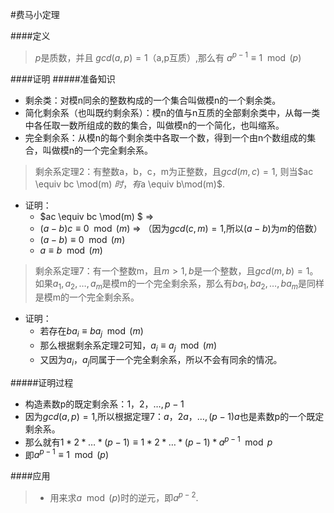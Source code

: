

#费马小定理




####定义
> $p$是质数，并且 $gcd(a,p)=1$（a,p互质）,那么有
$a^{p-1} \equiv 1\mod(p)$




####证明
#####准备知识
- 剩余类：对模n同余的整数构成的一个集合叫做模n的一个剩余类。
- 简化剩余系（也叫既约剩余系）：模n的值与n互质的全部剩余类中，从每一类中各任取一数所组成的数的集合，叫做模n的一个简化，也叫缩系。
- 完全剩余系：从模n的每个剩余类中各取一个数，得到一个由n个数组成的集合，叫做模n的一个完全剩余系。

> 剩余系定理2：有整数a，b，c，m为正整数，且$gcd(m,c)=1$, 则当$ac \equiv bc \mod(m) $时，有$a \equiv b\mod(m)$.
- 证明：
  - $ac \equiv bc \mod(m) $ =>
  - $(a-b)c \equiv 0 \mod(m)$ =>  （因为$gcd(c,m)=1$,所以$(a-b)$为$m$的倍数）
  - $(a-b) \equiv 0 \mod(m)$
  - $a \equiv b \mod(m)$

> 剩余系定理7：有一个整数m，且$m>1,b$是一个整数，且$gcd(m,b)=1$。如果${a_1,a_2,\dots,a_{m}}$是模m的一个完全剩余系，那么有${ba_1,ba_2,\dots,ba_{m}}$是同样是模m的一个完全剩余系。
- 证明：
  - 若存在$ba_i \equiv ba_j \mod(m)$
  - 那么根据剩余系定理2可知，$a_i \equiv a_j \mod(m)$
  - 又因为$a_i，a_j$同属于一个完全剩余系，所以不会有同余的情况。
  
#####证明过程
- 构造素数p的既定剩余系：${1，2，\dots, p-1}$
- 因为$gcd(a,p) = 1$,所以根据定理7：${a，2a，\dots, (p-1)a}$也是素数p的一个既定剩余系。
- 那么就有$1*2*\dots*(p-1) \equiv 1*2*\dots*(p-1)*a^{p-1} \mod{p}$
- 即$a^{p-1} \equiv 1 \mod(p)$

####应用
> - 用来求$a\mod(p)$时的逆元，即$a^{p-2}$.